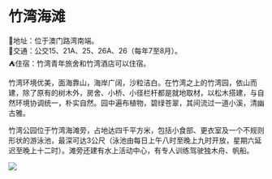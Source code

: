 # 竹湾海滩  
📍地址：位于澳门路湾南端。  
🚌交通：公交15、21A、25、26A、26（每年7至8月）。  
⛺住宿：竹湾青年旅舍和竹湾酒店可以住宿。  

竹湾环境优美，面海靠山，海岸广阔，沙粒洁白。在竹湾之上的竹湾园，依山而建，除了原有的树木外，房舍、小桥、小径栏杆都是就地取材，以松木搭建，与自然环境协调统一，朴实自然。园中遍布植物，碧绿苍翠，其间流过一道小溪，清幽古雅。  

竹湾公园位于竹湾海滩旁，占地达四千平方米，包括小食部、更衣室及一个不规则形状的游泳池，最深可达3公尺（泳池由每日上午八时至晚上九时开放，星期六延迟至晚上十二时）。滩旁还建有水上活动中心，有专人训练驾驶独木舟、帆船。  

![](https://raw.gitmirror.com/szqq0512/Pic/main/img/202201212115602.png)  